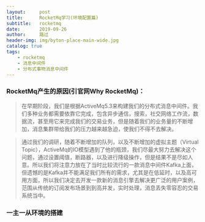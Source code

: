 ```yaml
---
layout:     post
title:      RocketMq学习(环境配置篇)
subtitle:   rocketmq
date:       2019-09-26
author:     路过
header-img: img/byton-place-main-wide.jpg
catalog: true
tags:
    - rocketmq
    - 消息中间件
    - 分布式事物消息中间件
---
```


### RocketMq产生的原因(引官网Why RocketMq)：

> 在早期阶段，我们是根据ActiveMq5.3来构建我们的分布式消息中间件。我们多种业务都需要依靠它完成，包含异步通信，搜索，社交网络工作流，数据流，甚至用它来完成我们的交易业务，但是随着我们的业务量的不断增加，消息集群带给我们的压力越来越急迫，使我们不得不去解决。

> 通过我们的调研，随着不断增加的队列，以及不断增加的虚拟主题（Virtual Topic），ActiveMq的IO模型遇到了他的瓶颈，我们尽最大努力去解决这个问题，通过设置阈值，断路器，以及进行降级操作，但是结果不是尽如人意。所以我们将注意力放在了当时比较流行的一款消息中间件Kafka上面，但遗憾的是Kafka并不能满足我们所有的需求，尤其是在低延时，以及高可用方面，所以我们决定去开发一款新的消息引擎去解决更广泛的用户案例，范围从传统的订阅发布场景到到高并发，实时处理，消息丢失零容忍的交易系统当中。


### 一主一从环境的搭建
